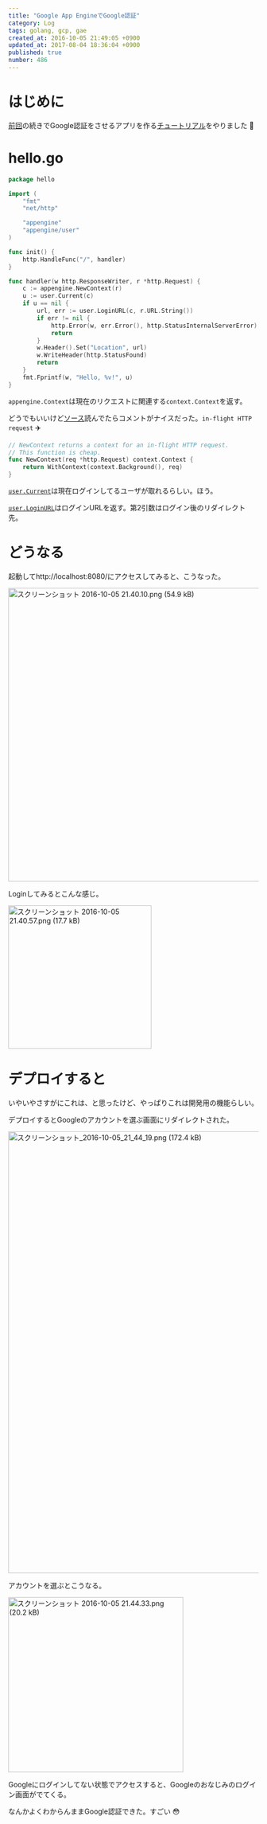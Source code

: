 ```yaml
---
title: "Google App EngineでGoogle認証"
category: Log
tags: golang, gcp, gae
created_at: 2016-10-05 21:49:05 +0900
updated_at: 2017-08-04 18:36:04 +0900
published: true
number: 486
---
```


# はじめに
[前回](https://blog.nownabe.com/2016/10/04/485.html)の続きでGoogle認証をさせるアプリを作る[チュートリアル](https://cloud.google.com/appengine/docs/go/getting-started/authenticating-users?hl=ja)をやりました :muscle:

# hello.go
```go:hello.go
package hello

import (
    "fmt"
    "net/http"

    "appengine"
    "appengine/user"
)

func init() {
    http.HandleFunc("/", handler)
}

func handler(w http.ResponseWriter, r *http.Request) {
    c := appengine.NewContext(r)
    u := user.Current(c)
    if u == nil {
        url, err := user.LoginURL(c, r.URL.String())
        if err != nil {
            http.Error(w, err.Error(), http.StatusInternalServerError)
            return
        }
        w.Header().Set("Location", url)
        w.WriteHeader(http.StatusFound)
        return
    }
    fmt.Fprintf(w, "Hello, %v!", u)
}
```

`appengine.Context`は現在のリクエストに関連する`context.Context`を返す。

どうでもいいけど[ソース](https://github.com/golang/appengine/blob/7f59a8c76b8594d06044bfe0bcbe475cb2020482/appengine.go#L26)読んでたらコメントがナイスだった。`in-flight HTTP request` :airplane: 

```go
// NewContext returns a context for an in-flight HTTP request.
// This function is cheap.
func NewContext(req *http.Request) context.Context {
	return WithContext(context.Background(), req)
}
```

[`user.Current`](https://cloud.google.com/appengine/docs/go/users/reference?hl=ja#Current)は現在ログインしてるユーザが取れるらしい。ほう。

[`user.LoginURL`](https://cloud.google.com/appengine/docs/go/users/reference?hl=ja#LoginURL)はログインURLを返す。第2引数はログイン後のリダイレクト先。

# どうなる
起動してhttp://localhost:8080/にアクセスしてみると、こうなった。

<img width="590" alt="スクリーンショット 2016-10-05 21.40.10.png (54.9 kB)" src="https://img.esa.io/uploads/production/attachments/1679/2016/10/05/4429/09ac635c-8d7e-44de-b18a-3ca8863396df.png">

Loginしてみるとこんな感じ。

<img width="288" alt="スクリーンショット 2016-10-05 21.40.57.png (17.7 kB)" src="https://img.esa.io/uploads/production/attachments/1679/2016/10/05/4429/4d0e7ebd-15d5-434b-a71b-1c949afa0ecd.png">

# デプロイすると
いやいやさすがにこれは、と思ったけど、やっぱりこれは開発用の機能らしい。

デプロイするとGoogleのアカウントを選ぶ画面にリダイレクトされた。

<img width="888" alt="スクリーンショット_2016-10-05_21_44_19.png (172.4 kB)" src="https://img.esa.io/uploads/production/attachments/1679/2016/10/05/4429/e8debaed-af4b-4b5e-a76e-7e80dedc4282.png">

アカウントを選ぶとこうなる。

<img width="352" alt="スクリーンショット 2016-10-05 21.44.33.png (20.2 kB)" src="https://img.esa.io/uploads/production/attachments/1679/2016/10/05/4429/8d6e10f6-7852-4b6e-a634-aa552e632948.png">

Googleにログインしてない状態でアクセスすると、Googleのおなじみのログイン画面がでてくる。

なんかよくわからんままGoogle認証できた。すごい :flushed: 
